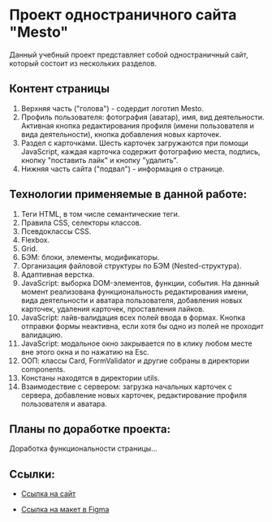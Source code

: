 # Проект одностраничного сайта "Mesto"

Данный учебный проект представляет собой одностраничный сайт, который состоит из нескольких разделов.

## Контент страницы

1. Верхняя часть ("голова") - содердит логотип Mesto.
2. Профиль пользователя: фотография (аватар), имя, вид деятельности. Активная кнопка редактирования профиля (имени пользователя и вида деятельности), кнопка добавления новых карточек.
3. Раздел с карточками. Шесть карточек загружаются при помощи JavaScript, каждая карточка содержит фотографию места, подпись, кнопку "поставить лайк" и кнопку "удалить".
4. Нижняя часть сайта ("подвал") - информация о странице.

## Технологии применяемые в данной работе:

1. Теги HTML, в том числе семантические теги.
2. Правила CSS, селекторы классов.
3. Псевдоклассы CSS.
4. Flexbox.
5. Grid.
6. БЭМ: блоки, элементы, модификаторы.
7. Организация файловой структуры по БЭМ (Nested-структура).
8. Адаптивная верстка.
9. JavaScript: выборка DOM-элементов, функции, события. На данный момент реализована функциональность редактирования имени, вида деятельности и аватара пользователя, добавления новых карточек, удаления карточек, проставления лайков.
10. JavaScript: лайв-валидация всех полей ввода в формах. Кнопка отправки формы неактивна, если хотя бы одно из полей не проходит валидацию.
11. JavaScript: модальное окно закрывается по в клику любом месте вне этого окна и по нажатию на Esc.
12. ООП: классы Card, FormValidator и другие собраны в директории components.
13. Констаны находятся в директории utils.
14. Взаимодествие с сервером: загрузка начальных карточек с сервера, добавление новых карточек, редактирование профиля пользователя и аватара.

## Планы по доработке проекта:

Доработка функциональности страницы...

## Ссылки:

* [Ссылка на сайт](https://olegpastukhov.github.io/mesto/index.html)

* [Ссылка на макет в Figma](https://www.figma.com/file/2cn9N9jSkmxD84oJik7xL7/JavaScript.-Sprint-4?node-id=0%3A1)
